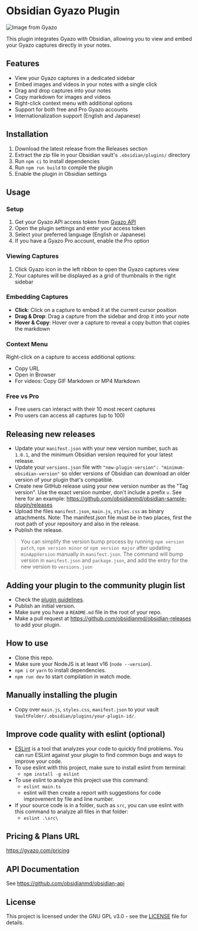 # Obsidian Gyazo Plugin

![Image from Gyazo](https://t.gyazo.com/teams/nota/c3c3b3f2f0ce08a659a18e89639b5354.png)

This plugin integrates Gyazo with Obsidian, allowing you to view and embed your Gyazo captures directly in your notes.

## Features

-   View your Gyazo captures in a dedicated sidebar
-   Embed images and videos in your notes with a single click
-   Drag and drop captures into your notes
-   Copy markdown for images and videos
-   Right-click context menu with additional options
-   Support for both free and Pro Gyazo accounts
-   Internationalization support (English and Japanese)

## Installation

1. Download the latest release from the Releases section
2. Extract the zip file in your Obsidian vault's `.obsidian/plugins/` directory
3. Run `npm ci` to install dependencies
4. Run `npm run build` to compile the plugin
5. Enable the plugin in Obsidian settings

## Usage

### Setup

1. Get your Gyazo API access token from [Gyazo API](https://gyazo.com/api)
2. Open the plugin settings and enter your access token
3. Select your preferred language (English or Japanese)
4. If you have a Gyazo Pro account, enable the Pro option

### Viewing Captures

1. Click Gyazo icon in the left ribbon to open the Gyazo captures view
2. Your captures will be displayed as a grid of thumbnails in the right sidebar

### Embedding Captures

-   **Click**: Click on a capture to embed it at the current cursor position
-   **Drag & Drop**: Drag a capture from the sidebar and drop it into your note
-   **Hover & Copy**: Hover over a capture to reveal a copy button that copies the markdown

### Context Menu

Right-click on a capture to access additional options:

-   Copy URL
-   Open in Browser
-   For videos: Copy GIF Markdown or MP4 Markdown

### Free vs Pro

-   Free users can interact with their 10 most recent captures
-   Pro users can access all captures (up to 100)

## Releasing new releases

-   Update your `manifest.json` with your new version number, such as `1.0.1`, and the minimum Obsidian version required for your latest release.
-   Update your `versions.json` file with `"new-plugin-version": "minimum-obsidian-version"` so older versions of Obsidian can download an older version of your plugin that's compatible.
-   Create new GitHub release using your new version number as the "Tag version". Use the exact version number, don't include a prefix `v`. See here for an example: https://github.com/obsidianmd/obsidian-sample-plugin/releases
-   Upload the files `manifest.json`, `main.js`, `styles.css` as binary attachments. Note: The manifest.json file must be in two places, first the root path of your repository and also in the release.
-   Publish the release.

> You can simplify the version bump process by running `npm version patch`, `npm version minor` or `npm version major` after updating `minAppVersion` manually in `manifest.json`.
> The command will bump version in `manifest.json` and `package.json`, and add the entry for the new version to `versions.json`

## Adding your plugin to the community plugin list

-   Check the [plugin guidelines](https://docs.obsidian.md/Plugins/Releasing/Plugin+guidelines).
-   Publish an initial version.
-   Make sure you have a `README.md` file in the root of your repo.
-   Make a pull request at https://github.com/obsidianmd/obsidian-releases to add your plugin.

## How to use

-   Clone this repo.
-   Make sure your NodeJS is at least v16 (`node --version`).
-   `npm i` or `yarn` to install dependencies.
-   `npm run dev` to start compilation in watch mode.

## Manually installing the plugin

-   Copy over `main.js`, `styles.css`, `manifest.json` to your vault `VaultFolder/.obsidian/plugins/your-plugin-id/`.

## Improve code quality with eslint (optional)

-   [ESLint](https://eslint.org/) is a tool that analyzes your code to quickly find problems. You can run ESLint against your plugin to find common bugs and ways to improve your code.
-   To use eslint with this project, make sure to install eslint from terminal:
    -   `npm install -g eslint`
-   To use eslint to analyze this project use this command:
    -   `eslint main.ts`
    -   eslint will then create a report with suggestions for code improvement by file and line number.
-   If your source code is in a folder, such as `src`, you can use eslint with this command to analyze all files in that folder:
    -   `eslint .\src\`

## Pricing & Plans URL

https://gyazo.com/pricing

## API Documentation

See https://github.com/obsidianmd/obsidian-api

## License

This project is licensed under the GNU GPL v3.0 - see the [LICENSE](https://raw.githubusercontent.com/nota/gyazo-obsidian-plugin/master/LICENSE) file for details.

